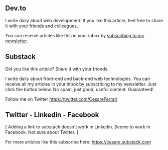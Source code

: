 ## Dev.to

I write daily about web development. If you like this article, feel free to share it with your friends and colleagues.

You can receive articles like this in your inbox by [subscribing to my newsletter](https://cesare.substack.com). 



## Substack

Did you like this article?  Share it with your friends. 

I write daily about front-end and back-end web technologies. 
You can receive all my articles in your inbox by subscribing to my newsletter. Just click the button below. No spam, just good, useful content. Guaranteed!

Follow me on Twitter
https://twitter.com/CesareFerrari



## Twitter - Linkedin - Facebook

[
    Adding a link to substack doesn't work in Linkedin. 
    Seems to work in Facebook. 
    Not sure about Twitter.
]

For more articles like this subscribe here: https://cesare.substack.com